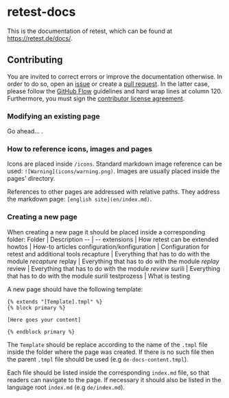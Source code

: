 # retest-docs

This is the documentation of retest, which can be found at https://retest.de/docs/.

## Contributing

You are invited to correct errors or improve the documentation otherwise. In order to do so, open an
[issue](https://github.com/retest/retest-docs/issues) or create a [pull
request](https://github.com/retest/retest-docs/pulls). In the latter case, please follow the [GitHub
Flow](https://guides.github.com/introduction/flow/) guidelines and hard wrap lines at column 120. Furthermore, you must
sign the [contributor license agreement](https://www.clahub.com/agreements/retest/retest).

### Modifying an existing page

Go ahead... .

### How to reference icons, images and pages

Icons are placed inside `/icons`. Standard markdown image reference can be used: `![Warning](icons/warning.png)`. Images are usually placed inside the pages' directory.

References to other pages are addressed with relative paths. They address the markdown page: `[english site](en/index.md)`.

### Creating a new page

When creating a new page it should be placed inside a corresponding folder:
Folder | Description
--     | --
extensions | How retest can be extended
howtos | How-to articles
configuration/konfiguration | Configuration for retest and additional tools
recapture | Everything that has to do with the module *recapture*
replay | Everything that has to do with the module *replay*
review | Everything that has to do with the module *review*
surili | Everything that has to do with the module *surili*
testprozess | What is testing

A new page should have the following template:
```
{% extends "[Template].tmpl" %}
{% block primary %}

[Here goes your content]

{% endblock primary %}
```
The `Template` should be replace according to the name of the `.tmpl` file inside the folder where the page was created. If there is no such file then the parent `.tmpl` file should be used (e.g `de-docs-content.tmpl`).

Each file should be listed inside the corresponding `index.md` file, so that readers can navigate to the page. If necessary it should also be listed in the language root `index.md` (e.g `de/index.md`).